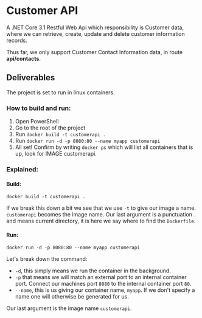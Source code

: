 # Customer API

A .NET Core 3.1 Restful Web Api which responsibility is Customer data, where we can retrieve, create, update and delete customer information records.

Thus far, we only support Customer Contact Information data, in route **api/contacts**.


## Deliverables

The project is set to run in linux containers.

### How to build and run:
 1. Open PowerShell
 2. Go to the root of the project
 3. Run `docker build -t customerapi .`
 4. Run `docker run -d -p 8080:80 --name myapp customerapi`
 5. All set! Confirm by writing `docker ps` which will list all containers that is up, look for IMAGE customerapi.

### Explained:
#### Build:

    docker build -t customerapi .

If we break this down a bit we see that we use `-t` to give our image a name. `customerapi` becomes the image name. Our last argument is a punctuation `.` and means current directory, it is here we say where to find the `Dockerfile`.

#### Run:

    docker run -d -p 8080:80 --name myapp customerapi
    
Let's break down the command:

-   `-d`, this simply means we run the container in the background.
-   `-p`  that means we will match an external port to an internal container port. Connect our machines port  `8080`  to the internal container port  `80`.
-   `--name`, this is us giving our container name,  `myapp`. If we don't specify a name one will otherwise be generated for us. 

Our last argument is the image name  `customerapi`.